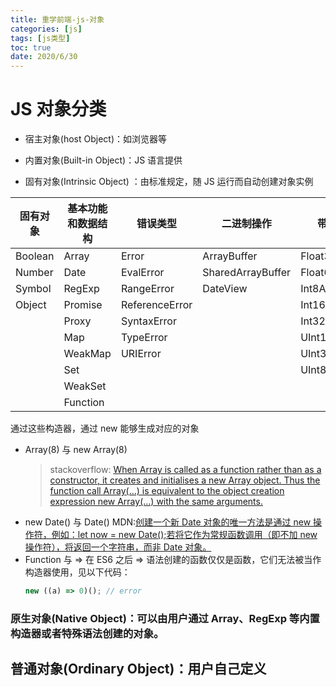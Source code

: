 ```yaml
---
title: 重学前端-js-对象
categories: [js]
tags: [js类型]
toc: true
date: 2020/6/30
---
```


# JS 对象分类

- 宿主对象(host Object)：如浏览器等

- 内置对象(Built-in Object)：JS 语言提供

- 固有对象(Intrinsic Object) ：由标准规定，随 JS 运行而自动创建对象实例

| 固有对象 | 基本功能和数据结构 | 错误类型       | 二进制操作        | 带类型的数组      |
| -------- | ------------------ | -------------- | ----------------- | ----------------- |
| Boolean  | Array              | Error          | ArrayBuffer       | Float32Array      |
| Number   | Date               | EvalError      | SharedArrayBuffer | Float64Array      |
| Symbol   | RegExp             | RangeError     | DateView          | Int8Array         |
| Object   | Promise            | ReferenceError |                   | Int16Array        |
|          | Proxy              | SyntaxError    |                   | Int32Array        |
|          | Map                | TypeError      |                   | UInt18Array       |
|          | WeakMap            | URIError       |                   | UInt32Array       |
|          | Set                |                |                   | UInt8ClampedArray |
|          | WeakSet            |                |                   |                   |
|          | Function           |                |                   |                   |

通过这些构造器，通过 new 能够生成对应的对象

- Array(8) 与 new Array(8)
  > stackoverflow: [When Array is called as a function rather than as a constructor, it creates and initialises a new Array object. Thus the function call Array(…) is equivalent to the object creation expression new Array(…) with the same arguments.](https://stackoverflow.com/questions/8205691/array-vs-new-array)
- new Date() 与 Date()
  MDN:[创建一个新 Date 对象的唯一方法是通过 new 操作符，例如：let now = new Date();若将它作为常规函数调用（即不加 new 操作符），将返回一个字符串，而非 Date 对象。 ](https://developer.mozilla.org/zh-CN/docs/Web/JavaScript/Reference/Global_Objects/Date)
- Function 与 =>
  在 ES6 之后 => 语法创建的函数仅仅是函数，它们无法被当作构造器使用，见以下代码：
  ```js
  new ((a) => 0)(); // error
  ```

### **原生对象(Native Object)**：可以由用户通过 Array、RegExp 等内置构造器或者特殊语法创建的对象。

## 普通对象(Ordinary Object)：用户自己定义
